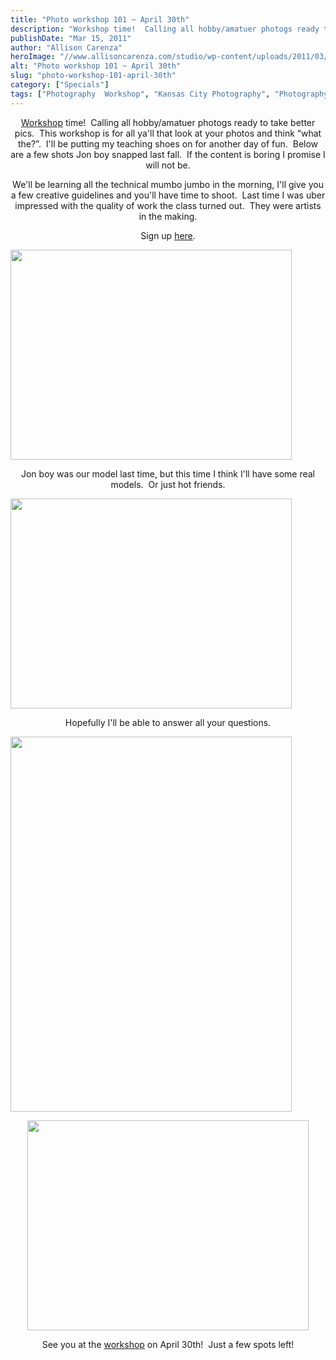 ```yaml
---
title: "Photo workshop 101 ~ April 30th"
description: "Workshop time!  Calling all hobby/amatuer photogs ready to take better pics.  This workshop is for all ya&apos;ll that look at "
publishDate: "Mar 15, 2011"
author: "Allison Carenza"
heroImage: "//www.allisoncarenza.com/studio/wp-content/uploads/2011/03/ws1-900x673.jpg"
alt: "Photo workshop 101 ~ April 30th"
slug: "photo-workshop-101-april-30th"
category: ["Specials"]
tags: ["Photography  Workshop", "Kansas City Photography", "Photography Workshop"]
---
```


<p style="text-align: center;"><a href="http://www.allisoncarenza.com/the-workshop">Workshop</a> time!  Calling all hobby/amatuer photogs ready to take better pics.  This workshop is for all ya&apos;ll that look at your photos and think &#8220;what the?&#8221;.  I&apos;ll be putting my teaching shoes on for another day of fun.  Below are a few shots Jon boy snapped last fall.  If the content is boring I promise I will not be.</p>
<p style="text-align: center;">We&apos;ll be learning all the technical mumbo jumbo in the morning, I&apos;ll give you a few creative guidelines and you&apos;ll have time to shoot.  Last time I was uber impressed with the quality of work the class turned out.  They were artists in the making.</p>
<p style="text-align: center;">Sign up <a href="http://www.allisoncarenza.com/the-workshop">here</a>.</p>
<p style="text-align: center;">
<p><a rel="attachment wp-att-2082" href="http://www.allisoncarenza.com/portraits/boudior/2080-revision-2/"><img class="aligncenter size-large wp-image-2082" title="ws1" src="http://www.allisoncarenza.com/studio/wp-content/uploads/2011/03/ws1-900x673.jpg" alt="" width="450" height="336" /></a></p>
<p style="text-align: center;">Jon boy was our model last time, but this time I think I&apos;ll have some real models.  Or just hot friends.</p>
<p><a rel="attachment wp-att-2084" href="http://www.allisoncarenza.com/portraits/maternity/2083-revision/"><img class="aligncenter size-large wp-image-2084" title="ws3" src="http://www.allisoncarenza.com/studio/wp-content/uploads/2011/03/ws3-900x673.jpg" alt="" width="450" height="336" /></a></p>
<p style="text-align: center;">Hopefully I&apos;ll be able to answer all your questions.</p>
<p><a rel="attachment wp-att-2083" href="http://www.allisoncarenza.com/portraits/maternity/"><img class="aligncenter size-large wp-image-2083" title="ws2" src="http://www.allisoncarenza.com/studio/wp-content/uploads/2011/03/ws2-675x900.jpg" alt="" width="450" height="600" /></a></p>
<p style="text-align: center;">
<p style="text-align: center;"><a rel="attachment wp-att-2085" href="http://www.allisoncarenza.com/portraits/babies/"><img class="aligncenter size-large wp-image-2085" title="ws4" src="http://www.allisoncarenza.com/studio/wp-content/uploads/2011/03/ws4-900x673.jpg" alt="" width="450" height="336" /></a></p>
<p style="text-align: center;">See you at the <a href="http://www.allisoncarenza.com/the-workshop">workshop</a> on April 30th!  Just a few spots left!</p>
